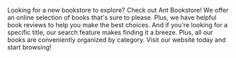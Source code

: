 Looking for a new bookstore to explore? 
Check out Ant Bookstore! 
We offer an online selection of books that's sure to please. 
Plus, we have helpful book reviews to help you make the best choices. 
And if you're looking for a specific title, our search feature makes finding it a breeze. 
Plus, all our books are conveniently organized by category. Visit our website today and start browsing!


